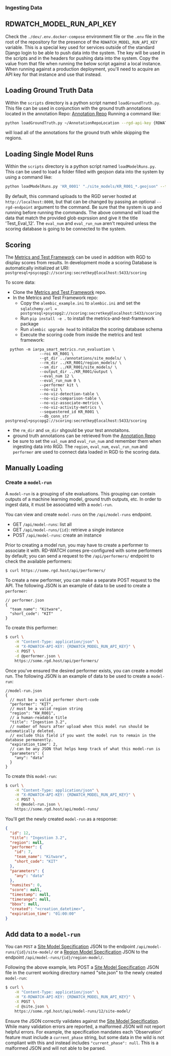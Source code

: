 ### Ingesting Data

## RDWATCH_MODEL_RUN_API_KEY
Check the `./dev/.env.docker-compose` environment file or the `.env` file in the root of the repository for the presence of the `RDWATCH_MODEL_RUN_API_KEY` variable.
This is a special key used for services outside of the standard Django login to be able to push data into the system.
The key will be used in the scripts and in the headers for pushing data into the system. Copy the value from that file when running the below script against a local instance. When running against a production deployment, you'll need to acquire an API key for that instance and use that instead.


## Loading Ground Truth Data
Within the `scripts` directory is a python script named `loadGroundTruth.py`.  This file can be used in conjunction with the ground truth annotations located in the annotation Repo:
[Annotation Repo](https://smartgitlab.com/TE/annotations)
Running a command like:

```bash
python loadGroundTruth.py ~/AnnotationRepoLocation --rgd-api-key {RDWATCH_MODEL_RUN_API_KEY}
```

will load all of the annotations for the ground truth while skipping the regions.


## Loading Single Model Runs
Within the `scripts` directory is a python script named `loadModelRuns.py`. This can be used to load a folder filled with geojson data into the system by using a command like:

```bash
python loadModelRuns.py 'KR_0001' "./site_models/KR_R001_*.geojson" --title Test_Eval_12 --performer_shortcode 'KIT' --eval_num 12 --eval_run_num 0 --rgd-api-key {RDWATCH_MODEL_RUN_API_KEY}
```

By default, this command uploads to the RGD server hosted at `http://localhost:8000`, but that can be changed by passing an optional `--rgd-endpoint` argument to the command.
Be sure that the system is up and running before running the commands.
The above command will load the data that match the provided glob exprssion and give it the title 'Test_Eval_12'. The `eval_num` and `eval_run_num` aren't required unless the scoring database is going to be connected to the system.

## Scoring

The [Metrics and Test Framework](https://smartgitlab.com/TE/metrics-and-test-framework#creating-a-metrics-database) can be used in addition with RGD to display scores from results.
In development mode a scoring Database is automatically initialized at URI: `postgresql+psycopg2://scoring:secretkey@localhost:5433/scoring`

To score data:
- Clone the [Metrics and Test Framework](https://smartgitlab.com/TE/metrics-and-test-framework) repo.
- In the Metrics and Test Framework repo:
  - Copy the `alembic_example.ini` to `alembic.ini` and set the `sqlalchemy.url = postgresql+psycopg2://scoring:secretkey@localhost:5433/scoring`
  - Run `pip install -e .` to install the metrics-and-test-framework package
  - Run `alembic upgrade head` to initialize the scoring database schema
  - Execute the scoring code from inside the metrics and test framework:
```
  python -m iarpa_smart_metrics.run_evaluation \
               --roi KR_R001 \
               --gt_dir ../annotations/site_models/ \
               --rm_dir ../KR_R001/region_models/ \
               --sm_dir ../KR_R001/site_models/ \
               --output_dir ../KR_R001/output \
               --eval_num 12 \
               --eval_run_num 0 \
               --performer kit \
               --no-viz \
               --no-viz-detection-table \
               --no-viz-comparison-table \
               --no-viz-associate-metrics \
               --no-viz-activity-metrics \
               --sequestered_id KR_R001 \
               --db_conn_str postgresql+psycopg2://scoring:secretkey@localhost:5433/scoring
```
- the `rm_dir` and `sm_dir` shgould be your test annotaitons.
- ground truth annotations can be retrieved from the [Annotation Repo](https://smartgitlab.com/TE/annotations)
- be sure to set the `val_num` and `eval_run_num` and remember them when ingesting data into RGD. The `region`, `eval_num`, `eval_run_num` and `performer` are used to connect data loaded in RGD to the scoring data.

## Manually Loading

### Create a `model-run`

A `model-run` is a grouping of site evaluations. This grouping can contain outputs of a machine learning model, ground truth outputs, etc. In order to ingest data, it must be associated with a `model-run`.

You can view and create `model-runs` on the `/api/model-runs` endpoint.

- GET `/api/model-runs`: list all
- GET `/api/model-runs/{id}`: retrieve a single instance
- POST `/api/model-runs`: create an instance

Prior to creating a model run, you may have to create a performer to associate it with. RD-WATCH comes pre-configured with some performers by default; you can send a request to the `/api/performers/` endpoint to check the available performers:

```bash
$ curl https://some.rgd.host/api/performers/
```

To create a new performer, you can make a separate POST request to the API.
The following JSON is an example of data to be used to create a `performer`:

```jsonc
// performer.json
{
  "team_name": "Kitware",
  "short_code": "KIT"
}
```

To create this performer:

```bash
$ curl \
    -H "Content-Type: application/json" \
    -H "X-RDWATCH-API-KEY: {RDWATCH_MODEL_RUN_API_KEY}" \
    -X POST \
    -d @performer.json \
    https://some.rgd.host/api/performers/
```

Once you've ensured the desired performer exists, you can create a model run.
The following JSON is an example of data to be used to create a `model-run`:

```jsonc
//model-run.json
{
  // must be a valid performer short-code
  "performer": "KIT",
  // must be a valid region string
  "region": "KW_R001",
  // a human-readable title
  "title": "Ingestion 3.2",
  // number of hours after upload when this model run should be automatically deleted.
  // exclude this field if you want the model run to remain in the database permanently.
  "expiration_time": 2,
  // can be any JSON that helps keep track of what this model-run is
  "parameters": {
    "any": "data"
  }
}
```

To create this `model-run`:

```bash
$ curl \
    -H "Content-Type: application/json" \
    -H "X-RDWATCH-API-KEY: {RDWATCH_MODEL_RUN_API_KEY}" \
    -X POST \
    -d @model-run.json \
    https://some.rgd.host/api/model-runs/
```

You'll get the newly created `model-run` as a response:

```json
{
  "id": 12,
  "title": "Ingestion 3.2",
  "region": null,
  "performer": {
    "id": 7,
    "team_name": "Kitware",
    "short_code": "KIT"
  },
  "parameters": {
    "any": "data"
  },
  "numsites": 0,
  "score": null,
  "timestamp": null,
  "timerange": null,
  "bbox": null,
  "created": "<creation_datetime>",
  "expiration_time": "01:00:00"
}
```

## Add data to a `model-run`

You can `POST` a [Site Model Specification](https://smartgitlab.com/TE/standards/-/wikis/Site-Model-Specification) JSON to the endpoint `/api/model-runs/{id}/site-model/` or a [Region Model Specification](https://smartgitlab.com/TE/standards/-/wikis/Region-Model-Specification) JSON to the endpoint `/api/model-runs/{id}/region-model/`.

Following the above example, lets POST a [Site Model Specification](https://smartgitlab.com/TE/standards/-/wikis/Site-Model-Specification) JSON file in the current working directory named "site.json" to the newly created `model-run`:

```bash
$ curl \
    -H "Content-Type: application/json" \
    -H "X-RDWATCH-API-KEY: {RDWATCH_MODEL_RUN_API_KEY}" \
    -X POST \
    -d @site.json \
    https://some.rgd.host/api/model-runs/12/site-model/
```

Ensure the JSON correctly validates against the [Site Model Specification](https://smartgitlab.com/TE/standards/-/wikis/Site-Model-Specification). While many validation errors are reported, a malformed JSON will not report helpful errors. For example, the specification mandates each 'Observation' feature must include a `current_phase` string, but some data in the wild is not compliant with this and instead includes `"current_phase": null`. This is a malformed JSON and will not able to be parsed.
